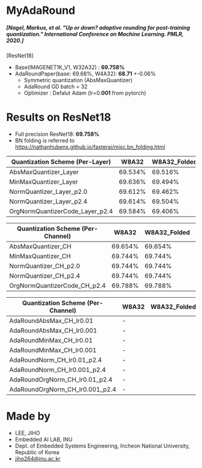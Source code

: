 # MyAdaRound
##### [Nagel, Markus, et al. "Up or down? adaptive rounding for post-training quantization." International Conference on Machine Learning. PMLR, 2020.]


[ResNet18]
 - Base(IMAGENET1K_V1, W32A32) : **69.758%**
 - AdaRoundPaper(base: 69.68%, W4A32): **68.71** +-0.06%
   - Symmetric quantization (AbsMaxQuantizer)
   - AdaRound GD batch = 32
   - Optimizer : Defalut Adam (lr=0.**001** from pytorch)
    
# Results on ResNet18 
- Full precision ResNet18: **69.758%**
- BN folding is referred to https://nathanhubens.github.io/fasterai/misc.bn_folding.html
 
| Quantization Scheme (Per-Layer) | W8A32   | W8A32_Folded | W4A32   | W4A32_Folded |
| ------------------------------- | ------- | ------------ | ------- | ------------ |
| AbsMaxQuantizer_Layer           | 69.534% | 69.516%      | 0.762%  | 0.246%       |
| MinMaxQuantizer_Layer           | 69.636% | 69.494%      | 1.926%  | 0.284%       |
| NormQuantizer_Layer_p2.0        | 69.612% | 69.462%      | 48.322% | 24.248%      |
| NormQuantizer_Layer_p2.4        | 69.614% | 69.504%      | 51.396% | 21.970%      |
| OrgNormQuantizerCode_Layer_p2.4 | 69.584% | 69.406%      | 51.054% | 27.032%      |

| Quantization Scheme (Per-Channel) | W8A32   | W8A32_Folded | W4A32   | W4A32_Folded |
| --------------------------------- | ------- | ------------ | ------- | ------------ |
| AbsMaxQuantizer_CH                | 69.654% | 69.654%      | 50.348% | 51.232%      |
| MinMaxQuantizer_CH                | 69.744% | 69.744%      | 58.242% | 58.236%      |
| NormQuantizer_CH_p2.0             | 69.744% | 69.744%      | 58.114% | 58.296%      |
| NormQuantizer_CH_p2.4             | 69.744% | 69.744%      | 60.836% | 59.864%      |
| OrgNormQuantizerCode_CH_p2.4      | 69.788% | 69.788%      | 57.606% | 57.606%      |

| Quantization Scheme (Per-Channel) | W8A32 | W8A32_Folded | W4A32  | W4A32_Folded |
| --------------------------------- | ----- | ------------ | ------ | ------------ |
| AdaRoundAbsMax_CH_lr0.01          | -     |              | 68.56% |              |
| AdaRoundAbsMax_CH_lr0.001         | -     |              | 67.14% |              |
| AdaRoundMinMax_CH_lr0.01          | -     |              | 69.06% |              |
| AdaRoundMinMax_CH_lr0.001         | -     |              | 68.01% |              |
| AdaRoundNorm_CH_lr0.01_p2.4       | -     |              | 68.86% |              |
| AdaRoundNorm_CH_lr0.001_p2.4      | -     |              | 68.08% |              |
| AdaRoundOrgNorm_CH_lr0.01_p2.4    | -     |              | 68.55% |              |
| AdaRoundOrgNorm_CH_lr0.001_p2.4   | -     |              | 68.44% |              |


# Made by
- LEE, JIHO
- Embedded AI LAB, INU 
- Dept. of Embedded Systems Engineering, Incheon National University, Republic of Korea
- jiho264@inu.ac.kr  
